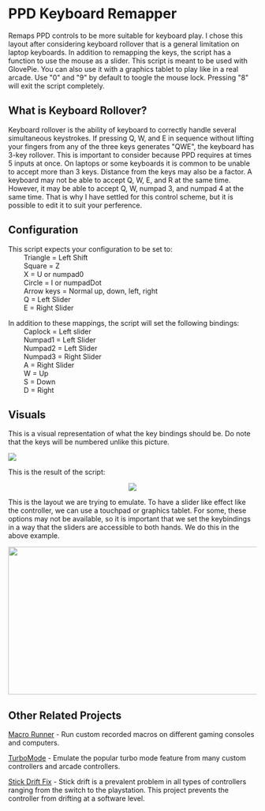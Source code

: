 # PPD Keyboard Remapper
Remaps PPD controls to be more suitable for keyboard play. I chose this layout after considering keyboard rollover that is a general limitation on laptop keyboards. In addition to remapping the keys, the script has a function to use the mouse as a slider. This script is meant to be used with GlovePie. You can also use it with a graphics tablet to play like in a real arcade. Use "0" and "9" by default to toogle the mouse lock. Pressing "8" will exit the script completely.

**What is Keyboard Rollover?**
----------------------------------------------------------------------------------------------------------------------------
Keyboard rollover is the ability of keyboard to correctly handle several simultaneous keystrokes. If pressing Q, W, and E in sequence without lifting your fingers from any of the three keys generates "QWE", the keyboard has 3-key rollover. This is important to consider because PPD requires at times 5 inputs at once. On laptops or some keyboards it is common to be unable to accept more than 3 keys. Distance from the keys may also be a factor. A keyboard may not be able to accept Q, W, E, and R at the same time. However, it may be able to accept Q, W, numpad 3, and numpad 4 at the same time. That is why I have settled for this control scheme, but it is possible to edit it to suit your perference.
               
**Configuration**
----------------------------------------------------------------------------------------------------------------------------
This script expects your configuration to be set to:  
        &nbsp;&nbsp;&nbsp;&nbsp;&nbsp;&nbsp;&nbsp;&nbsp;Triangle = Left Shift  
        &nbsp;&nbsp;&nbsp;&nbsp;&nbsp;&nbsp;&nbsp;&nbsp;Square = Z  
        &nbsp;&nbsp;&nbsp;&nbsp;&nbsp;&nbsp;&nbsp;&nbsp;X = U or numpad0  
        &nbsp;&nbsp;&nbsp;&nbsp;&nbsp;&nbsp;&nbsp;&nbsp;Circle = I or numpadDot  
        &nbsp;&nbsp;&nbsp;&nbsp;&nbsp;&nbsp;&nbsp;&nbsp;Arrow keys = Normal up, down, left, right  
        &nbsp;&nbsp;&nbsp;&nbsp;&nbsp;&nbsp;&nbsp;&nbsp;Q = Left Slider  
        &nbsp;&nbsp;&nbsp;&nbsp;&nbsp;&nbsp;&nbsp;&nbsp;E = Right Slider  

   In addition to these mappings, the script will set the following bindings:  
        &nbsp;&nbsp;&nbsp;&nbsp;&nbsp;&nbsp;&nbsp;&nbsp;Caplock = Left slider  
        &nbsp;&nbsp;&nbsp;&nbsp;&nbsp;&nbsp;&nbsp;&nbsp;Numpad1 = Left Slider  
        &nbsp;&nbsp;&nbsp;&nbsp;&nbsp;&nbsp;&nbsp;&nbsp;Numpad2 = Left Slider  
        &nbsp;&nbsp;&nbsp;&nbsp;&nbsp;&nbsp;&nbsp;&nbsp;Numpad3 = Right Slider  
        &nbsp;&nbsp;&nbsp;&nbsp;&nbsp;&nbsp;&nbsp;&nbsp;A = Right Slider  
        &nbsp;&nbsp;&nbsp;&nbsp;&nbsp;&nbsp;&nbsp;&nbsp;W = Up  
        &nbsp;&nbsp;&nbsp;&nbsp;&nbsp;&nbsp;&nbsp;&nbsp;S = Down  
        &nbsp;&nbsp;&nbsp;&nbsp;&nbsp;&nbsp;&nbsp;&nbsp;D = Right
  
**Visuals**
----------------------------------------------------------------------------------------------------------------------------
This is a visual representation of what the key bindings should be. Do note that the keys will be numbered unlike this picture.

<img src="https://user-images.githubusercontent.com/100814612/158515541-1d314e36-7a3d-42af-a10c-695c57b85757.png">

This is the result of the script:
<p align="center">
<img src="https://user-images.githubusercontent.com/100814612/158518899-27df6551-49b0-4c6d-ab28-bc692acf11e5.png">
</p>
This is the layout we are trying to emulate. To have a slider like effect like the controller, we can use a touchpad or graphics tablet. For some, these options may not be available, so it is important that we set the keybindings in a way that the sliders are accessible to both hands. We do this in the above example.


<img src="https://user-images.githubusercontent.com/100814612/158713277-6a58193d-3169-49ed-b53d-983b13c7c167.png" width="600" height="300"/><img><img>

**Other Related Projects**
----------------------------------------------------------------------------------------------------------------------------
[Macro Runner](https://github.com/Kttra/MacroRunner) - Run custom recorded macros on different gaming consoles and computers.

[TurboMode](https://github.com/Kttra/TurboMode) - Emulate the popular turbo mode feature from many custom controllers and arcade controllers.

[Stick Drift Fix](https://github.com/Kttra/Stick-Drift-Fix) - Stick drift is a prevalent problem in all types of controllers ranging from the switch to the playstation. This project prevents the controller from drifting at a software level.

